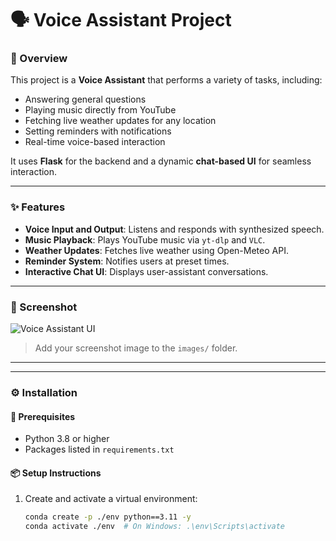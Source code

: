 # 🗣️ Voice Assistant Project

### 🚀 Overview
This project is a **Voice Assistant** that performs a variety of tasks, including:
- Answering general questions
- Playing music directly from YouTube
- Fetching live weather updates for any location
- Setting reminders with notifications
- Real-time voice-based interaction

It uses **Flask** for the backend and a dynamic **chat-based UI** for seamless interaction.

---

### ✨ Features
- **Voice Input and Output**: Listens and responds with synthesized speech.
- **Music Playback**: Plays YouTube music via `yt-dlp` and `VLC`.
- **Weather Updates**: Fetches live weather using Open-Meteo API.
- **Reminder System**: Notifies users at preset times.
- **Interactive Chat UI**: Displays user-assistant conversations.

---

### 📸 Screenshot

![Voice Assistant UI](images/screenshot.png)
> Add your screenshot image to the `images/` folder.

---

---

### ⚙️ Installation

#### 🧱 Prerequisites
- Python 3.8 or higher
- Packages listed in `requirements.txt`

#### 📦 Setup Instructions

1. Create and activate a virtual environment:
   ```bash
   conda create -p ./env python==3.11 -y
   conda activate ./env  # On Windows: .\env\Scripts\activate
